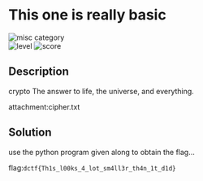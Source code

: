 # This one is really basic

![misc category](https://img.shields.io/badge/category-Crypto-blueviolet.svg)   
![level](https://img.shields.io/badge/level-Medium-blue.svg)
![score](https://img.shields.io/badge/score-300-blue.svg)

## Description 
crypto
The answer to life, the universe, and everything.

attachment:cipher.txt

## Solution

use the python program given along to obtain the flag...

flag:```dctf{Th1s_l00ks_4_lot_sm4ll3r_th4n_1t_d1d}```
